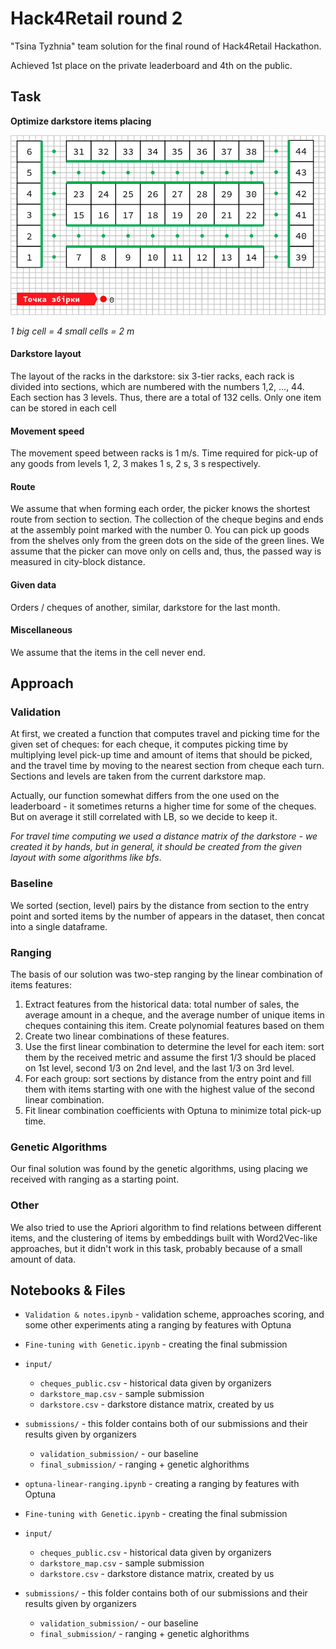 # Hack4Retail round 2

"Tsina Tyzhnia" team solution for the final round of Hack4Retail Hackathon.

Achieved 1st place on the private leaderboard and 4th on the public.

## Task

**Optimize darkstore items placing**

![darkstore map](img/darkstore_map.jpg)

_1 big cell = 4 small cells = 2 m_

#### Darkstore layout

The layout of the racks in the darkstore: six 3-tier racks, each rack is divided into sections, which are numbered with the numbers 1,2, ..., 44. Each section has 3 levels. Thus, there are a total of 132 cells. Only one item can be stored in each cell

#### Movement speed

The movement speed between racks is 1 m/s. Time required for pick-up of any goods from levels 1, 2, 3 makes 1 s, 2 s, 3 s respectively.

#### Route

We assume that when forming each order, the picker knows the shortest route from section to section. The collection of the cheque begins and ends at the assembly point marked with the number 0.
You can pick up goods from the shelves only from the green dots on the side of the green lines.
We assume that the picker can move only on cells and, thus, the passed way is measured in city-block distance.

#### Given data

Orders / cheques of another, similar, darkstore for the last month.

#### Miscellaneous

We assume that the items in the cell never end.

## Approach

### Validation

At first, we created a function that computes travel and picking time for the given set of cheques: for each cheque, it computes picking time by multiplying level pick-up time and amount of items that should be picked, and the travel time by moving to the nearest section from cheque each turn. Sections and levels are taken from the current darkstore map.

Actually, our function somewhat differs from the one used on the leaderboard - it sometimes returns a higher time for some of the cheques. But on average it still correlated with LB, so we decide to keep it. 

_For travel time computing we used a distance matrix of the darkstore - we created it by hands, but in general, it should be created from the given layout with some algorithms like bfs_.

### Baseline

We sorted (section, level) pairs by the distance from section to the entry point and sorted items by the number of appears in the dataset, then concat into a single dataframe.

### Ranging

The basis of our solution was two-step ranging by the linear combination of items features:

1. Extract features from the historical data: total number of sales, the average amount in a cheque, and the average number of unique items in cheques containing this item. Create polynomial features based on them
2. Create two linear combinations of these features.
3. Use the first linear combination to determine the level for each item: sort them by the received metric and assume the first 1/3 should be placed on 1st level, second 1/3 on 2nd level, and the last 1/3 on 3rd level.
4. For each group: sort sections by distance from the entry point and fill them with items starting with one with the highest value of the second linear combination.
5. Fit linear combination coefficients with Optuna to minimize total pick-up time.

### Genetic Algorithms

Our final solution was found by the genetic algorithms, using placing we received with ranging as a starting point.

### Other

We also tried to use the Apriori algorithm to find relations between different items, and the clustering of items by embeddings built with Word2Vec-like approaches, but it didn't work in this task, probably because of a small amount of data.

## Notebooks & Files

- `Validation & notes.ipynb` - validation scheme, approaches scoring, and some other experiments
ating a ranging by features with Optuna

- `Fine-tuning with Genetic.ipynb` - creating the final submission

- `input/`
  - `cheques_public.csv` - historical data given by organizers
  - `darkstore_map.csv` - sample submission
  - `darkstore.csv` - darkstore distance matrix, created by us

- `submissions/` - this folder contains both of our submissions and their results given by organizers
  - `validation_submission/` - our baseline
  - `final_submission/` - ranging + genetic alghorithms
- `optuna-linear-ranging.ipynb` - creating a ranging by features with Optuna

- `Fine-tuning with Genetic.ipynb` - creating the final submission

- `input/`
  - `cheques_public.csv` - historical data given by organizers
  - `darkstore_map.csv` - sample submission
  - `darkstore.csv` - darkstore distance matrix, created by us

- `submissions/` - this folder contains both of our submissions and their results given by organizers
  - `validation_submission/` - our baseline
  - `final_submission/` - ranging + genetic alghorithms
